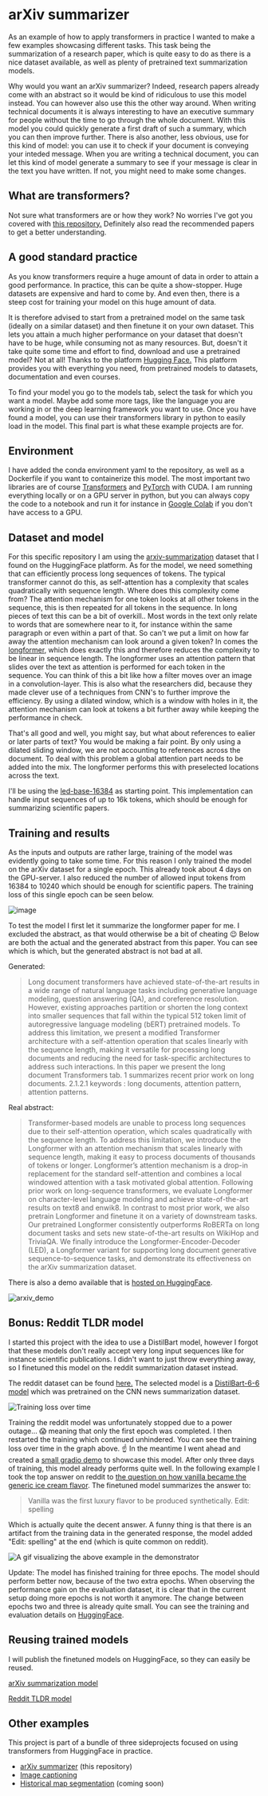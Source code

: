 # arXiv summarizer
As an example of how to apply transformers in practice I wanted to make a few examples showcasing different tasks. This task being the summarization of a research paper, which is quite easy to do as there is a nice dataset available, as well as plenty of pretrained text summarization models.

Why would you want an arXiv summarizer? Indeed, research papers already come with an abstract so it would be kind of ridiculous to use this model instead. You can however also use this the other way around. When writing technical documents it is always interesting to have an executive summary for people without the time to go through the whole document. With this model you could quickly generate a first draft of such a summary, which you can then improve further. There is also another, less obvious, use for this kind of model: you can use it to check if your document is conveying your inteded message. When you are writing a technical document, you can let this kind of model generate a summary to see if your message is clear in the text you have written. If not, you might need to make some changes.

## What are transformers?
Not sure what transformers are or how they work? No worries I've got you covered with [this repository.](https://github.com/VerleysenNiels/transformers-pytorch)
Definitely also read the recommended papers to get a better understanding.

## A good standard practice
As you know transformers require a huge amount of data in order to attain a good performance. In practice, this can be quite a show-stopper. Huge datasets are expensive and hard to come by. And even then, there is a steep cost for training your model on this huge amount of data. 

It is therefore advised to start from a pretrained model on the same task (ideally on a similar dataset) and then finetune it on your own dataset. This lets you attain a much higher performance on your dataset that doesn't have to be huge, while consuming not as many resources. But, doesn't it take quite some time and effort to find, download and use a pretrained model? Not at all! Thanks to the platform [Hugging Face.](https://huggingface.co/) This platform provides you with everything you need, from pretrained models to datasets, documentation and even courses.

To find your model you go to the models tab, select the task for which you want a model. Maybe add some more tags, like the language you are working in or the deep learning framework you want to use. Once you have found a model, you can use their transformers library in python to easily load in the model. This final part is what these example projects are for.

## Environment
I have added the conda environment yaml to the repository, as well as a Dockerfile if you want to containerize this model. The most important two libraries are of course [Transformers](https://pypi.org/project/transformers/) and [PyTorch](https://pytorch.org/) with CUDA. I am running everything locally or on a GPU server in python, but you can always copy the code to a notebook and run it for instance in [Google Colab](https://colab.research.google.com/) if you don't have access to a GPU. 

## Dataset and model
For this specific repository I am using the [arxiv-summarization](https://huggingface.co/datasets/ccdv/arxiv-summarization) dataset that I found on the HuggingFace platform. As for the model, we need something that can efficiently process long sequences of tokens. The typical transformer cannot do this, as self-attention has a complexity that scales quadratically with sequence length. Where does this complexity come from? The attention mechanism for one token looks at all other tokens in the sequence, this is then repeated for all tokens in the sequence. In long pieces of text this can be a bit of overkill.. Most words in the text only relate to words that are somewhere near to it, for instance within the same paragraph or even within a part of that. So can't we put a limit on how far away the attention mechanism can look around a given token? In comes the [longformer](https://arxiv.org/pdf/2004.05150.pdf), which does exactly this and therefore reduces the complexity to be linear in sequence length. The longformer uses an attention pattern that slides over the text as attention is performed for each token in the sequence. You can think of this a bit like how a filter moves over an image in a convolution-layer. This is also what the researchers did, because they made clever use of a techniques from CNN's to further improve the efficiency. By using a dilated window, which is a window with holes in it, the attention mechanism can look at tokens a bit further away while keeping the performance in check.

That's all good and well, you might say, but what about references to ealier or later parts of text? You would be making a fair point. By only using a dilated sliding window, we are not accounting to references across the document. To deal with this problem a global attention part needs to be added into the mix. The longformer performs this with preselected locations across the text.

I'll be using the [led-base-16384](https://huggingface.co/allenai/led-base-16384) as starting point. This implementation can handle input sequences of up to 16k tokens, which should be enough for summarizing scientific papers.

## Training and results
As the inputs and outputs are rather large, training of the model was evidently going to take some time. For this reason I only trained the model on the arXiv dataset for a single epoch. This already took about 4 days on the GPU-server. I also reduced the number of allowed input tokens from 16384 to 10240 which should be enough for scientific papers. The training loss of this single epoch can be seen below.

![image](https://user-images.githubusercontent.com/26146888/222953350-e33f6b83-8e53-4385-a5c3-1d538cb5419b.png)

To test the model I first let it summarize the longformer paper for me. I excluded the abstract, as that would otherwise be a bit of cheating :wink:
Below are both the actual and the generated abstract from this paper. You can see which is which, but the generated abstract is not bad at all.

Generated:
> Long document transformers have achieved state-of-the-art results in a wide range of natural language tasks including generative language modeling, question answering (QA), and coreference resolution. However, existing approaches partition or shorten the long context into smaller sequences that fall within the typical 512 token limit of autoregressive language modeling (bERT) pretrained models. To address this limitation, we present a modified Transformer architecture with a self-attention operation that scales linearly with the sequence length, making it versatile for processing long documents and reducing the need for task-specific architectures to address such interactions. In this paper we present the long document Transformers tab. 1 summarizes recent prior work on long documents. 2.1.2.1   keywords : long documents, attention pattern, attention patterns.

Real abstract:
> Transformer-based models are unable to process long sequences due to their self-attention operation, which scales quadratically with the sequence length. To address this limitation, we introduce the Longformer with an attention mechanism that scales linearly with sequence length, making it easy to process documents of thousands of tokens or longer. Longformer’s attention mechanism is a drop-in replacement for the standard self-attention and combines a local windowed attention with a task motivated global attention. Following prior work on long-sequence transformers, we evaluate Longformer on character-level language modeling and achieve state-of-the-art results on text8 and enwik8. In contrast to most prior work, we also pretrain Longformer and finetune it on a variety of downstream tasks. Our pretrained Longformer consistently outperforms RoBERTa on long document tasks and sets new state-of-the-art results on WikiHop and TriviaQA. We finally introduce the Longformer-Encoder-Decoder (LED), a Longformer variant for supporting long document generative sequence-to-sequence tasks, and demonstrate its effectiveness on the arXiv summarization dataset.

There is also a demo available that is [hosted on HuggingFace](https://huggingface.co/spaces/NielsV/arxiv-summarizer).

![arxiv_demo](https://user-images.githubusercontent.com/26146888/222954084-3cdb5998-6261-45cd-8977-a9e605062360.gif)

## Bonus: Reddit TLDR model
I started this project with the idea to use a DistilBart model, however I forgot that these models don't really accept very long input sequences like for instance scientific publications. I didn't want to just throw everything away, so I finetuned this model on the reddit summarization dataset instead.

The reddit dataset can be found [here.](https://huggingface.co/datasets/reddit) The selected model is a [DistilBart-6-6 model](https://huggingface.co/sshleifer/distilbart-cnn-6-6) which was pretrained on the CNN news summarization dataset.

![Training loss over time](https://github.com/VerleysenNiels/arxiv-summarizer/blob/master/training_reddit/training_loss.png?raw=true)

Training the reddit model was unfortunately stopped due to a power outage... :scream: meaning that only the first epoch was completed. I then restarted the training which continued unhindered. You can see the training loss over time in the graph above. :point_up: In the meantime I went ahead and created a [small gradio demo](https://huggingface.co/spaces/NielsV/Reddit-TLDR-bot) to showcase this model. After only three days of training, this model already performs quite well. In the following example I took the top answer on reddit to [the question on how vanilla became the generic ice cream flavor](https://www.reddit.com/r/AskHistorians/comments/ijt3rd/how_did_vanilla_become_the_generic_flavor_of_ice/). The finetuned model summarizes the answer to:

> Vanilla was the first luxury flavor to be produced synthetically.
> Edit: spelling

Which is actually quite the decent answer. A funny thing is that there is an artifact from the training data in the generated response, the model added "Edit: spelling"  at the end (which is quite common on reddit).

![A gif visualizing the above example in the demonstrator](https://github.com/VerleysenNiels/arxiv-summarizer/blob/master/demo/reddit_demo.gif?raw=true)

Update: The model has finished training for three epochs. The model should perform better now, because of the two extra epochs. When observing the performance gain on the evaluation dataset, it is clear that in the current setup doing more epochs is not worth it anymore. The change between epochs two and three is already quite small. You can see the training and evaluation details on [HuggingFace](https://huggingface.co/NielsV/distilbart-cnn-6-6-reddit).

## Reusing trained models
I will publish the finetuned models on HuggingFace, so they can easily be reused.

[arXiv summarization model](https://huggingface.co/NielsV/led-arxiv-10240)

[Reddit TLDR model](https://huggingface.co/NielsV/distilbart-cnn-6-6-reddit)

## Other examples
This project is part of a bundle of three sideprojects focused on using transformers from HuggingFace in practice.

- [arXiv summarizer](https://github.com/VerleysenNiels/arxiv-summarizer) (this repository)
- [Image captioning](https://github.com/VerleysenNiels/image-captioning)
- [Historical map segmentation]() (coming soon)

